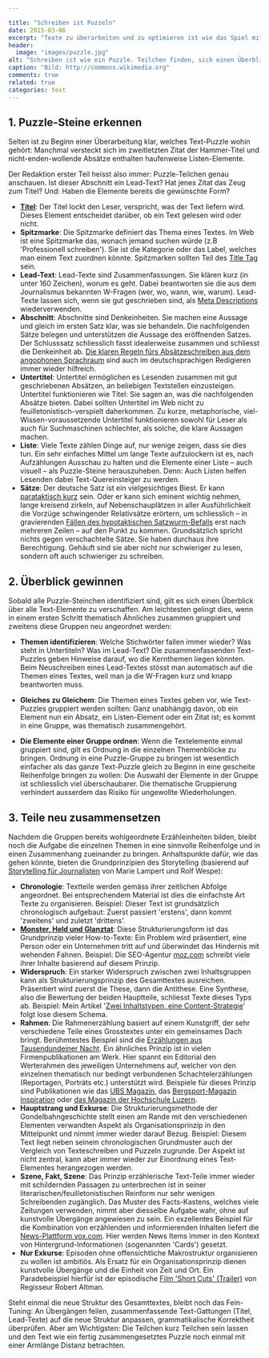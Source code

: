 ```yaml
---

title: "Schreiben ist Puzzeln"
date: 2015-03-06
excerpt: "Texte zu überarbeiten und zu optimieren ist wie das Spiel mit Puzzle-Teilen: Auslegeordnung machen, neu gruppieren und wieder zusammensetzen."
header:
  image: "images/puzzle.jpg"
alt: "Schreiben ist wie ein Puzzle. Teilchen finden, sich einen Überblick verschaffen und alles neu ordnen und zusammensetzen."
caption: "Bild: http://commons.wikimedia.org"
comments: true
related: true
categories: text
---
```


## 1. Puzzle-Steine erkennen

Selten ist zu Beginn einer Überarbeitung klar, welches Text-Puzzle wohin gehört: Manchmal versteckt sich im zweitletzten Zitat der Hammer-Titel und nicht-enden-wollende Absätze enthalten haufenweise Listen-Elemente.

Der Redaktion erster Teil heisst also immer: Puzzle-Teilchen genau anschauen. Ist dieser Abschnitt ein Lead-Text? Hat jenes Zitat das Zeug zum Titel? Und: Haben die Elemente bereits die gewünschte Form?

- **[Titel](/vom-guten-titel/)**: Der Titel lockt den Leser, verspricht, was der Text liefern wird. Dieses Element entscheidet darüber, ob ein Text gelesen wird oder nicht.
- **Spitzmarke**: Die Spitzmarke definiert das Thema eines Textes. Im Web ist eine Spitzmarke das, wonach jemand suchen würde (z.B 'Professionell schreiben'). Sie ist die Kategorie oder das Label, welches man einem Text zuordnen könnte. Spitzmarken sollten Teil des [Title Tag](http://moz.com/learn/seo/title-tag) sein.
- **Lead-Text**: Lead-Texte sind Zusammenfassungen. Sie klären kurz (in unter 160 Zeichen), worum es geht. Dabei beantworten sie die aus dem Journalismus bekannten W-Fragen (wer, wo, wann, wie, warum). Lead-Texte lassen sich, wenn sie gut geschrieben sind, als [Meta Descriptions](http://moz.com/learn/seo/meta-description) wiederverwenden.
- **Abschnitt**: Abschnitte sind Denkeinheiten. Sie machen eine Aussage und gleich im ersten Satz klar, was sie behandeln. Die nachfolgenden Sätze belegen und unterstützen die Aussage des eröffnenden Satzes. Der Schlusssatz schliesslich fasst idealerweise zusammen und schliesst die Denkeinheit ab. [Die klaren Regeln fürs Absätzeschreiben aus dem angophonen Sprachraum](http://www.time4writing.com/writing-resources/paragraph-writing-secrets/) sind auch im deutschsprachigen Redigieren immer wieder hilfreich.
- **Untertitel**: Untertitel ermöglichen es Lesenden zusammen mit gut geschriebenen Absätzen, an beliebigen Textstellen einzusteigen. Untertitel funktionieren wie Titel: Sie sagen an, was die nachfolgenden Absätze bieten. Dabei sollten Untertitel im Web nicht zu feuilletonistisch-verspielt daherkommen. Zu kurze, metaphorische, viel-Wissen-voraussetzende Untertitel funktionieren sowohl für Leser als auch für Suchmaschinen schlechter, als solche, die klare Aussagen machen. 
- **Liste**: Viele Texte zählen Dinge auf, nur wenige zeigen, dass sie dies tun. Ein sehr einfaches Mittel um lange Texte aufzulockern ist es, nach Aufzählungen Ausschau zu halten und die Elemente einer Liste – auch visuell – als Puzzle-Steine herauszuheben. Denn: Auch Listen helfen Lesenden dabei Text-Quereinsteiger zu werden.
- **Sätze**: Der deutsche Satz ist ein vielgesichtiges Biest. Er kann [parataktisch kurz](http://de.wikipedia.org/wiki/Parataxe) sein. Oder er kann sich eminent wichtig nehmen, lange kreisend zirkeln, auf Nebenschauplätzen in aller Ausführlichkeit die Vorzüge schwingender Relativsätze erörtern, um schliesslich – in gravierenden [Fällen des hypotaktischen Satzwurm-Befalls](http://de.wikipedia.org/wiki/Hypotaxe) erst nach mehreren Zeilen – auf den Punkt zu kommen. Grundsätzlich spricht nichts gegen verschachtelte Sätze. Sie haben durchaus ihre Berechtigung. Gehäuft sind sie aber nicht nur schwieriger zu lesen, sondern oft auch schwieriger zu schreiben.

## 2. Überblick gewinnen

Sobald alle Puzzle-Steinchen identifiziert sind, gilt es sich einen Überblick über alle Text-Elemente zu verschaffen. Am leichtesten gelingt dies, wenn in einem ersten Schritt thematisch Ähnliches zusammen gruppiert und zweitens diese Gruppen neu angeordnet werden:

- **Themen identifizieren**: Welche Stichwörter fallen immer wieder? Was steht in Untertiteln? Was im Lead-Text? Die zusammenfassenden Text-Puzzles geben Hinweise darauf, wo die Kernthemen liegen könnten. Beim Neuschreiben eines Lead-Textes stösst man automatisch auf die Themen eines Textes, weil man ja die W-Fragen kurz und knapp beantworten muss.

- **Gleiches zu Gleichem**: Die Themen eines Textes geben vor, wie Text-Puzzles gruppiert werden sollten: Ganz unabhängig davon, ob ein Element nun ein Absatz, ein Listen-Element oder ein Zitat ist; es kommt in eine Gruppe, was thematisch zusammengehört. 

- **Die Elemente einer Gruppe ordnen**: Wenn die Textelemente einmal gruppiert sind, gilt es Ordnung in die einzelnen Themenblöcke zu bringen. Ordnung in eine Puzzle-Gruppe zu bringen ist wesentlich einfacher als das ganze Text-Puzzle gleich zu Beginn in eine gescheite Reihenfolge bringen zu wollen: Die Auswahl der Elemente in der Gruppe ist schliesslich viel überschaubarer. Die thematische Gruppierung verhindert ausserdem das Risiko für ungewollte Wiederholungen.

## 3. Teile neu zusammensetzen

Nachdem die Gruppen bereits wohlgeordnete Erzähleinheiten bilden, bleibt noch die Aufgabe die einzelnen Themen in eine sinnvolle Reihenfolge und in einen Zusammenhang zueinander zu bringen. Anhaltspunkte dafür, wie das gehen könnte, bieten die Grundprinzipien des Storytelling (basierend auf [Storytelling für Journalisten](http://storytelling.mazblog.ch/) von Marie Lampert und Rolf Wespe):

- **Chronologie**: Textteile werden gemäss ihrer zeitlichen Abfolge angeordnet. Bei entsprechendem Material ist dies die einfachste Art Texte zu organisieren. Beispiel: Dieser Text ist grundsätzlich chronologisch aufgebaut: Zuerst passiert 'erstens', dann kommt 'zweitens' und zuletzt 'drittens'.
- **[Monster, Held und Glanztat](/monster-held-glanztat/)**: Diese Strukturierungsform ist das Grundprinzip vieler How-to-Texte: Ein Problem wird präsentiert, eine Person oder ein Unternehmen tritt auf und überwindet das Hindernis mit wehenden Fahnen. Beispiel: Die SEO-Agentur [moz.com](http://moz.com/) schreibt viele ihrer Inhalte basierend auf diesem Prinzip.
- **Widerspruch**: Ein starker Widerspruch zwischen zwei Inhaltsgruppen kann als Strukturierungsprinzip des Gesamttextes ausreichen. Präsentiert wird zuerst die These, dann die Antithese. Eine Synthese, also die Bewertung der beiden Hauptteile, schliesst Texte dieses Typs ab. Beispiel: Mein Artikel '[Zwei Inhaltstypen, eine Content-Strategie](/zwei-content-typen/)' folgt lose diesem Schema.
- **Rahmen**: Die Rahmenerzählung basiert auf einem Kunstgriff, der sehr verschiedene Teile eines Grosstextes unter ein gemeinsames Dach bringt. Berühmtestes Beispiel sind die [Erzählungen aus Tausendundeiner Nacht](http://de.wikipedia.org/wiki/Tausendundeine_Nacht). Ein ähnliches Prinzip ist in vielen Firmenpublikationen am Werk. Hier spannt ein Editorial den Werterahmen des jeweiligen Unternehmens auf, welcher von den einzelnen thematisch nur bedingt verbundenen Schachtelerzählungen (Reportagen, Porträts etc.) unterstützt wird. Beispiele für dieses Prinzip sind Publikationen wie das [UBS Magazin](http://www.ubs.com/ch/de/swissbank/privatkunden/ubs-magazin/home.html), das [Bergsport-Magazin Inspiration](http://katalog.baechli-bergsport.ch/inspiration_012015_dt/index.html) oder [das Magazin der Hochschule Luzern](https://www.hslu.ch/de-ch/hochschule-luzern/ueber-uns/medien/magazin/vielversprechende-verbindungen/).
- **Hauptstrang und Exkurse**: Die Strukturierungsmethode der Gondelbahngeschichte stellt einen am Rande mit den verschiedenen Elementen verwandten Aspekt als Organisationsprinzip in den Mittelpunkt und nimmt immer wieder darauf Bezug. Beispiel: Diesem Text liegt neben seinem chronologischen Grundmuster auch der Vergleich von Texteschreiben und Puzzeln zugrunde. Der Aspekt ist nicht zentral, kann aber immer wieder zur Einordnung eines Text-Elementes herangezogen werden. 
- **Szene, Fakt, Szene**: Das Prinzip erzählerische Text-Teile immer wieder mit schildernden Passagen zu unterbrechen ist in seiner literarischen/feuilletonistischen Reinform nur sehr wenigen Schreibenden zugänglich. Das Muster des Facts-Kastens, welches viele Zeitungen verwenden, nimmt aber diesselbe Aufgabe wahr, ohne auf kunstvolle Übergänge angewiesen zu sein. Ein exzellentes Beispiel für die Kombination von erzählenden und informierenden Inhalten liefert die [News-Plattform vox.com](http://www.vox.com/cards/network-neutrality/whats-network-neutrality). Hier werden News Items immer in den Kontext von Hintergrund-Informationen (sogenannten 'Cards') gesetzt. 
- **Nur Exkurse**: Episoden ohne offensichtliche Makrostruktur organisieren zu wollen ist ambitiös. Als Ersatz für ein Organisationsprinzip dienen kunstvolle Übergänge und die Einheit von Zeit und Ort. Ein Paradebeispiel hierfür ist der episodische [Film 'Short Cuts' (Trailer)](https://www.youtube.com/watch?v=aQZD0vKvSJY) von Regisseur Robert Altman.

Steht einmal die neue Struktur des Gesamttextes, bleibt noch das Fein-Tuning: An Übergängen feilen, zusammenfassende Text-Gattungen (Titel, Lead-Texte) auf die neue Struktur anpassen, grammatikalische Korrektheit überprüfen. Aber am Wichtigsten: Die Teilchen kurz Teilchen sein lassen und den Text wie ein fertig zusammengesetztes Puzzle noch einmal mit einer Armlänge Distanz betrachten.